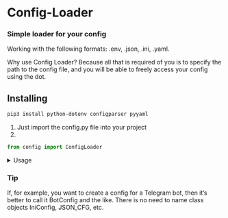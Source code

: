 # Config-Loader
### Simple loader for your config

Working with the following formats: .env, .json, .ini, .yaml. 

Why use Config Loader? Because all that is required of you is to specify the path to the config file, and you will be able to freely access your config using the dot.
## Installing
```bash
pip3 install python-dotenv configparser pyyaml
```
1. Just import the config.py file into your project
2.
```python
from config import ConfigLoader
```

<details>
<summary>Usage</summary>

.ENV
```python
def test_env():  
    ENV_config = ConfigLoader('tests/.env')  
    print(ENV_config.get_attrs()) # {'username': 'zzeyy', 'password': '123l123'}  
    print(ENV_config.username) # zzeyy  
    print(ENV_config.password) # 123l123
```
.JSON
```python
def test_json():
    JSON_config = ConfigLoader('tests/config.json')
    print(JSON_config.get_attrs()) # {'url': 'example.url', 'user': 'root', 'password': 'rdxctfvygbuhinjomkpl!#'}
    print(JSON_config.url) # example.url
    print(JSON_config.user) # root
    print(JSON_config.password) # rdxctfvygbuhinjomkpl!#
```
.YAML
```python
def test_yaml():
    YAML_config = ConfigLoader('tests/config.yaml')
    print(YAML_config.get_attrs()) # {'version': 1.11, 'logger': {'level': 'DEBUG', 'format': '[%(asctime)s - %(name)s] | %(levelname)s: %(message)s'}}
    print(YAML_config.version) # 1.11
    print(YAML_config.logger) # {'level': 'DEBUG', 'format': '[%(asctime)s - %(name)s] | %(levelname)s: %(message)s'}
    print(YAML_config.logger.format) # [%(asctime)s - %(name)s] | %(levelname)s: %(message)s
```
.INI
```python
def test_ini():
    INI_config = ConfigLoader('tests/config.ini')
    print(INI_config.get_attrs()) # {'DEFAULT': {}, 'BOT_CONFIG': {'token': '23626346346-dfgfdfggdfg:63463443', 'bot_name': 'zzeyy'}}
    print(INI_config.BOT_CONFIG.token) # 23626346346-dfgfdfggdfg:63463443
    print(INI_config.BOT_CONFIG.bot_name) # zzeyy
```
</details>

### Tip 
If, for example, you want to create a config for a Telegram bot, then it’s better to call it BotConfig and the like. There is no need to name class objects IniConfig, JSON_CFG, etc.
